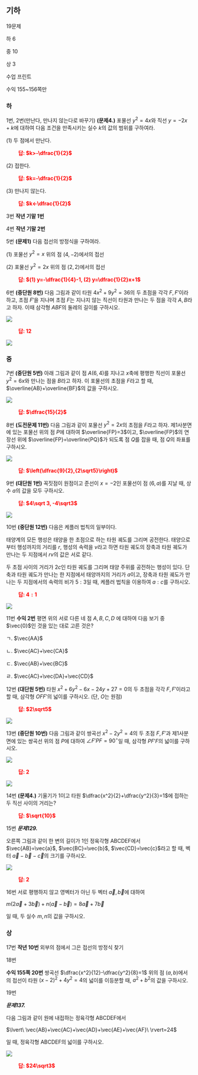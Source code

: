 
## 기하

19문제

하 6

중 10

상 3

수업 프린트

수익 155~156쪽만

### 하

1번, 2번(만난다, 만나지 않는다로 바꾸기)
**(문제4.)** 포물선 $y^2=4x$와 직선 $y=-2x+k$에 대하여 다음 조건을 만족시키는 실수 $k$의 값의 범위를 구하여라.

(1) 두 점에서 만난다.

**<span style="color: red;">$\qquad$답: $k>-\dfrac{1}{2}$</span>**

(2) 접한다.

**<span style="color: red;">$\qquad$답: $k=-\dfrac{1}{2}$</span>**

(3) 만나지 않는다.

**<span style="color: red;">$\qquad$답: $k<-\dfrac{1}{2}$</span>**

3번
**작년 기말 1번**

4번
**작년 기말 2번**

5번
**(문제1)** 다음 접선의 방정식을 구하여라.

(1) 포물선 $y^2=x$ 위의 점 $(4, -2)$에서의 접선

(2) 포물선 $y^2=2x$ 위의 점 $(2, 2)$에서의 접선

**<span style="color: red;">$\qquad$답: $(1) y=-\dfrac{1}{4}-1, (2) y=\dfrac{1}{2}x+1$</span>**

6번
**(중단원 8번)** 다음 그림과 같이 타원 $4x^2+9y^2=36$의 두 초점을 각각 $F, F'$이라 하고, 초점 $F'$을 지나며 초점 $F$는 지나지 않는 직선이 타원과 만나는 두 점을 각각 $A, B$라고 하자. 이때 삼각형 $ABF$의 둘레의 길이를 구하시오.

<img src="/assets/Pasted image 20240310221602.png"/>

**<span style="color: red;">$\qquad$답: $12$</span>**

<img src="/assets/Pasted image 20240311113106.png"/>


### 중

7번
**(중단원 5번)** 아래 그림과 같이 점 $A(6, 4)$를 지나고 $x$축에 평행한 직선이 포물선 $y^2=6x$와 만나는 점을 $B$라고 하자. 이 포물선의 초점을 $F$라고 할 때, $\overline{AB}+\overline{BF}$의 값을 구하시오.

<img src="/assets/Pasted image 20240305221615.png"/>

**<span style="color: red;">$\qquad$답: $\dfrac{15}{2}$</span>**

8번
**(도전문제 11번)** 다음 그림과 같이 포물선 $y^2=2x$의 초점을 $F$라고 하자. 제1사분면에 있는 포물선 위의 점 $P$에 대하여 $\overline{FP}=3$이고, $\overline{FP}$의 연장선 위에 $\overline{FP}=\overline{PQ}$가 되도록 점 $Q$를 잡을 때, 점 $Q$의 좌표를 구하시오.

<img src="/assets/Pasted image 20240305221712.png"/>

**<span style="color: red;">$\qquad$답: $\left(\dfrac{9}{2},{2\sqrt5}\right)$</span>**

9번
**(대단원 1번)** 꼭짓점이 원점이고 준선이 $x=-2$인 포물선이 점 $(6, a)$를 지날 때, 상수 $a$의 값을 모두 구하시오.

**<span style="color: red;">$\qquad$답: $4\sqrt 3, -4\sqrt3$</span>**

<img src="/assets/Pasted image 20240308132840.png"/>

10번
**(중단원 12번)**  다음은 케플러 법칙의 일부이다.

태양계의 모든 행성은 태양을 한 초점으로 하는 타원 궤도를 그리며 공전한다. 태양으로부터 행성까지의 거리를 $r$, 행성의 속력을 $v$라고 하면 타원 궤도의 장축과 타원 궤도가 만나는 두 지점에서 $rv$의 값은 서로 같다.

두 초점 사이의 거리가 2$c$인 타원 궤도를 그리며 태양 주위를 공전하는 행성이 있다. 단축과 타원 궤도가 만나는 한 지점에서 태양까지의 거리가 $a$이고, 장축과 타원 궤도가 만나는 두 지점에서의 속력의 비가 $5 : 3$일 때, 케플러 법칙을 이용하여 $a : c$를 구하시오.

**<span style="color: red;">$\qquad$답: $4:1$</span>**

<img src="/assets/Pasted image 20240312105154.png"/>

11번
**수익 2번** 평면 위의 서로 다른 네 점 $A, B, C, D$ 에 대하여 다음 보기 중 $\vec{0}$인 것을 있는 대로 고른 것은?

ㄱ. $\vec{AA}$

ㄴ. $\vec{AC}+\vec{CA}$

ㄷ. $\vec{AB}+\vec{BC}$

ㄹ. $\vec{AC}+\vec{DA}+\vec{CD}$

12번
**(대단원 5번)** 타원 $x^2+6y^2-6x-24y+27=0$의 두 초점을 각각 $F, F'$이라고 할 때, 삼각형 $OFF'$의 넓이를 구하시오. (단, $O$는 원점)

**<span style="color: red;">$\qquad$답: $2\sqrt5$</span>**

<img src="/assets/Pasted image 20240312112444.png"/>

13번
**(중단원 10번)** 다음 그림과 같이 쌍곡선 $x^2-2y^2=4$의 두 초점 $F, F'$과 제1사분면에 있는 쌍곡선 위의 점 $P$에 대하여 $\angle F'PF=90^\circ$일 때, 삼각형 $PF'F$의 넓이를 구하시오.

<img src="/assets/Pasted image 20240312205809.png"/>

**<span style="color: red;">$\qquad$답: $2$</span>**

<img src="/assets/Pasted image 20240313162905.png"/>

14번
**(문제4.)** 기울기가 $1$이고 타원 $\dfrac{x^2}{2}+\dfrac{y^2}{3}=1$에 접하는 두 직선 사이의 거리는?

**<span style="color: red;">$\qquad$답: $\sqrt{10}$</span>**

15번
***문제129.***

오른쪽 그림과 같이 한 변의 길이가 1인 정육각형 ABCDEF에서 $\vec{AB}=\vec{a}$, $\vec{BC}=\vec{b}$, $\vec{CD}=\vec{c}$라고 할 때, 벡터 $\vec{a}-\vec{b}-\vec{c}$의 크기를 구하시오.

<img src="/assets/Pasted image 20240515205557.png"/>

 **<span style="color: red;">$\qquad$답: $2$</span>** 


16번
서로 평행하지 않고 영벡터가 아닌 두 벡터 $\vec{a}, \vec{b}$에 대하여

$m(2\vec{a}+3\vec{b})+n(\vec{a}-\vec{b})=8\vec{a}+7\vec{b}$

일 때, 두 실수 $m, n$의 값을 구하시오.

### 상


17번
**작년 10번** 외부의 점에서 그은 접선의 방정식 찾기

18번

**수익 155쪽 20번** 쌍곡선 $\dfrac{x^2}{12}-\dfrac{y^2}{8}=1$ 위의 점 $(a, b)$에서의 접선이 타원 $(x-2)^2+4y^2=4$의 넓이를 이등분할 때, $a^2+b^2$의 값을 구하시오.


19번

***문제137.***

다음 그림과 같이 원에 내접하는 정육각형 ABCDEF에서

$\lvert\ \vec{AB}+\vec{AC}+\vec{AD}+\vec{AE}+\vec{AF}\ \rvert=24$

일 때, 정육각형 ABCDEF의 넓이를 구하시오.

<img src="/assets/Pasted image 20240515210024.png"/>

 **<span style="color: red;">$\qquad$답: $24\sqrt3$</span>** 